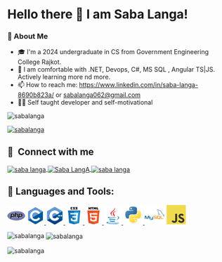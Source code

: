 # Hello there 👋 I am Saba Langa!
### :raising_hand: About Me

- 🎓 I'm a 2024 undergraduate in CS from Government Engineering College Rajkot.
- 🌱 I am comfortable with .NET, Devops, C#, MS SQL , Angular TS|JS. Actively learning more nd more.
- 📫 How to reach me: https://www.linkedin.com/in/saba-langa-8690b823a/  or sabalanga062@gmail.com 
- :woman_technologist: Self taught developer and self-motivational 

<p align="left"> <img src="https://komarev.com/ghpvc/?username=sabalanga06&label=Profile%20views&color=0e75b6&style=flat" alt="sabalanga" /> </p>

<p align="left"> <a href="https://github.com/ryo-ma/github-profile-trophy"><img src="https://github-profile-trophy.vercel.app/?username=sabalanga06" alt="sabalanga" /></a> </p>

<!-- connect with me -->
<h2> 🔗&nbsp; Connect with me </h2>
<p align="left">
  
  <!-- LinkedIn-->
  <a href="http://www.linkedin.com/in/saba-langa-8690b823a" target="blank">
    <img align="center" src="https://raw.githubusercontent.com/rahuldkjain/github-profile-readme-generator/master/src/images/icons/Social/linked-in-alt.svg" alt="saba langa" height="50" width="50" />
  </a>
  
  <!--Instagram-->
  <a href="https://instagram.com/_.saba._0101._/" target="blank">
    <img align="center" src="https://raw.githubusercontent.com/rahuldkjain/github-profile-readme-generator/master/src/images/icons/Social/instagram.svg" alt="Saba LangA" height="50" width="50" />
  </a>
   <a href="https://github.com/sabalanga06/" target="blank">
    <img align="center" src="https://cdn.jsdelivr.net/npm/simple-icons@3.0.1/icons/github.svg" alt="saba langa" height="50" width="50" />
  </a>
  
 ## 🚀 Languages and Tools:

<p align="left"> 
<a href="https://www.w3schools.com/php/" target="_blank" rel="noreferrer"><img src="https://raw.githubusercontent.com/devicons/devicon/master/icons/php/php-original.svg" alt="php" title="php" width="40" height="40"/></a>
 <a href="https://www.cprogramming.com/" target="_blank" rel="noreferrer"> <img src="https://raw.githubusercontent.com/devicons/devicon/master/icons/c/c-original.svg" alt="c" title="c" width="40" height="40"/> </a> 
 <a href="https://www.w3schools.com/cpp/" target="_blank" rel="noreferrer"> <img src="https://raw.githubusercontent.com/devicons/devicon/master/icons/cplusplus/cplusplus-original.svg" alt="cplusplus" title="c++" width="40" height="40"/> </a>
 <a href="https://www.w3schools.com/css/" target="_blank" rel="noreferrer"> <img src="https://raw.githubusercontent.com/devicons/devicon/master/icons/css3/css3-original-wordmark.svg" alt="css3" title="css"width="40" height="40"/> </a>
 <a href="https://www.w3.org/html/" target="_blank" rel="noreferrer"> <img src="https://raw.githubusercontent.com/devicons/devicon/master/icons/html5/html5-original-wordmark.svg" alt="html5" title="html" width="40" height="40"/> </a> 
 <a href="https://www.java.com" target="_blank" rel="noreferrer"> <img src="https://raw.githubusercontent.com/devicons/devicon/master/icons/java/java-original.svg" alt="java" title="java" width="40" height="40"/> </a>
 <a href="https://www.tutorialspoint.com/python/index.htm" target="_blank" rel="noreferrer"><img src="https://raw.githubusercontent.com/devicons/devicon/master/icons/python/python-original.svg" title = "Python" width = "45px" height = "45px" /> </a> 
 <a href="https://www.w3schools.com/MySQL/default.asp"><img src="https://raw.githubusercontent.com/devicons/devicon/master/icons/mysql/mysql-original-wordmark.svg" title = "MySQL" width = "45px" height = "45px" /></a>
 <a href="https://www.w3schools.com/js/"><img src="https://raw.githubusercontent.com/devicons/devicon/master/icons/javascript/javascript-original.svg" title = "JavaScript" width = "45px" height = "45px" /></a>
</p>

<p><img align="left" src="https://github-readme-stats.vercel.app/api/top-langs?username=sabalanga06&show_icons=true&locale=en&layout=compact" alt="sabalanga" /></p>

<p>&nbsp;<img align="center" src="https://github-readme-stats.vercel.app/api?username=sabalanga06&show_icons=true&locale=en" alt="sabalanga" /></p>

<p><img align="center" src="https://github-readme-streak-stats.herokuapp.com/?user=sabalanga06&" alt="sabalanga" /></p>
